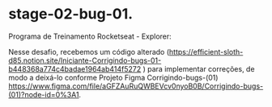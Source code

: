 # stage-02-bug-01.

Programa de Treinamento Rocketseat - Explorer:

Nesse desafio, recebemos um código alterado (https://efficient-sloth-d85.notion.site/Iniciante-Corrigindo-bugs-01-b448368a774c4badae1964ab414f5272 ) para implementar correções, de modo a deixá-lo conforme Projeto Figma Corrigindo-bugs-(01) https://www.figma.com/file/aGFZAuRuQWBEVcv0nyoB0B/Corrigindo-bugs-(01)?node-id=0%3A1.
